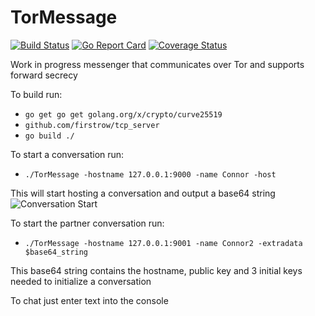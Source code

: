 # TorMessage
[![Build Status](https://travis-ci.com/ConnorJarvis/TorMessage.svg?branch=master)](https://travis-ci.org/ConnorJarvis/TorMessage)
[![Go Report Card](https://goreportcard.com/badge/github.com/ConnorJarvis/TorMessage)](https://goreportcard.com/report/github.com/ConnorJarvis/TorMessage)
[![Coverage Status](https://coveralls.io/repos/github/ConnorJarvis/TorMessage/badge.svg?branch=master&service=github)](https://coveralls.io/github/ConnorJarvis/TorMessage?branch=master)

Work in progress messenger that communicates over Tor and supports forward secrecy

To build run:
- `go get go get golang.org/x/crypto/curve25519`
- `github.com/firstrow/tcp_server`
- `go build ./`

To start a conversation run:
- `./TorMessage -hostname 127.0.0.1:9000 -name Connor -host`

This will start hosting a conversation and output a base64 string
![Conversation Start](https://i.vangel.io/IOzbh.png)

To start the partner conversation run:
- `./TorMessage -hostname 127.0.0.1:9001 -name Connor2 -extradata $base64_string`

This base64 string contains the hostname, public key and 3 initial keys needed to initialize a conversation

To chat just enter text into the console